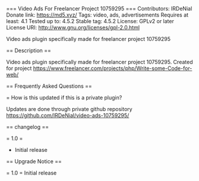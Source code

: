 === Video Ads For Freelancer Project 10759295 ===
Contributors: IRDeNial
Donate link: https://md5.xyz/
Tags: video, ads, advertisements
Requires at least: 4.1
Tested up to: 4.5.2
Stable tag: 4.5.2
License: GPLv2 or later
License URI: http://www.gnu.org/licenses/gpl-2.0.html

Video ads plugin specifically made for freelancer project 10759295

== Description ==

Video ads plugin specifically made for freelancer project 10759295.  Created for project https://www.freelancer.com/projects/php/Write-some-Code-for-web/

== Frequently Asked Questions ==

= How is this updated if this is a private plugin?

Updates are done through private github repository https://github.com/IRDeNial/video-ads-10759295/

== changelog ==

= 1.0 =
* Initial release

== Upgrade Notice ==

= 1.0 =
Initial release
